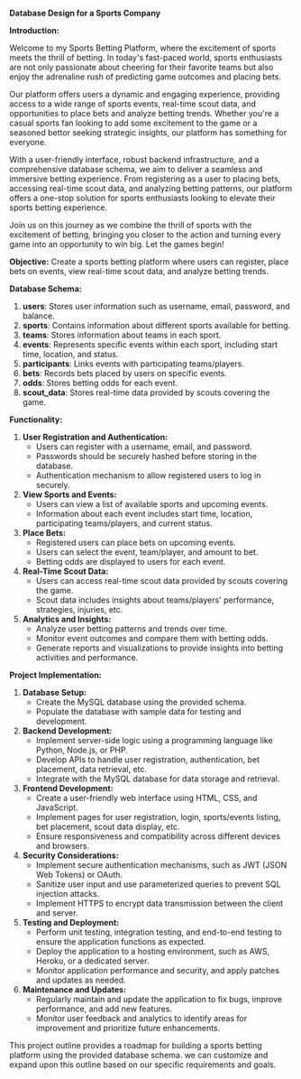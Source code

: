 **Database Design for a Sports Company**

**Introduction:**

Welcome to my Sports Betting Platform, where the excitement of sports meets the thrill of betting. In today's fast-paced world, sports enthusiasts are not only passionate about cheering for their favorite teams but also enjoy the adrenaline rush of predicting game outcomes and placing bets.

Our platform offers users a dynamic and engaging experience, providing access to a wide range of sports events, real-time scout data, and opportunities to place bets and analyze betting trends. Whether you're a casual sports fan looking to add some excitement to the game or a seasoned bettor seeking strategic insights, our platform has something for everyone.

With a user-friendly interface, robust backend infrastructure, and a comprehensive database schema, we aim to deliver a seamless and immersive betting experience. From registering as a user to placing bets, accessing real-time scout data, and analyzing betting patterns, our platform offers a one-stop solution for sports enthusiasts looking to elevate their sports betting experience.

Join us on this journey as we combine the thrill of sports with the excitement of betting, bringing you closer to the action and turning every game into an opportunity to win big. Let the games begin!

**Objective:**
Create a sports betting platform where users can register, place bets on events, view real-time scout data, and analyze betting trends.

**Database Schema:**

1. **users**: Stores user information such as username, email, password, and balance.
2. **sports**: Contains information about different sports available for betting.
3. **teams**: Stores information about teams in each sport.
4. **events**: Represents specific events within each sport, including start time, location, and status.
5. **participants**: Links events with participating teams/players.
6. **bets**: Records bets placed by users on specific events.
7. **odds**: Stores betting odds for each event.
8. **scout_data**: Stores real-time data provided by scouts covering the game.

**Functionality:**

1. **User Registration and Authentication:**
    - Users can register with a username, email, and password.
    - Passwords should be securely hashed before storing in the database.
    - Authentication mechanism to allow registered users to log in securely.
2. **View Sports and Events:**
    - Users can view a list of available sports and upcoming events.
    - Information about each event includes start time, location, participating teams/players, and current status.
3. **Place Bets:**
    - Registered users can place bets on upcoming events.
    - Users can select the event, team/player, and amount to bet.
    - Betting odds are displayed to users for each event.
4. **Real-Time Scout Data:**
    - Users can access real-time scout data provided by scouts covering the game.
    - Scout data includes insights about teams/players' performance, strategies, injuries, etc.
5. **Analytics and Insights:**
    - Analyze user betting patterns and trends over time.
    - Monitor event outcomes and compare them with betting odds.
    - Generate reports and visualizations to provide insights into betting activities and performance.

**Project Implementation:**

1. **Database Setup:**
    - Create the MySQL database using the provided schema.
    - Populate the database with sample data for testing and development.
2. **Backend Development:**
    - Implement server-side logic using a programming language like Python, Node.js, or PHP.
    - Develop APIs to handle user registration, authentication, bet placement, data retrieval, etc.
    - Integrate with the MySQL database for data storage and retrieval.
3. **Frontend Development:**
    - Create a user-friendly web interface using HTML, CSS, and JavaScript.
    - Implement pages for user registration, login, sports/events listing, bet placement, scout data display, etc.
    - Ensure responsiveness and compatibility across different devices and browsers.
4. **Security Considerations:**
    - Implement secure authentication mechanisms, such as JWT (JSON Web Tokens) or OAuth.
    - Sanitize user input and use parameterized queries to prevent SQL injection attacks.
    - Implement HTTPS to encrypt data transmission between the client and server.
5. **Testing and Deployment:**
    - Perform unit testing, integration testing, and end-to-end testing to ensure the application functions as expected.
    - Deploy the application to a hosting environment, such as AWS, Heroku, or a dedicated server.
    - Monitor application performance and security, and apply patches and updates as needed.
6. **Maintenance and Updates:**
    - Regularly maintain and update the application to fix bugs, improve performance, and add new features.
    - Monitor user feedback and analytics to identify areas for improvement and prioritize future enhancements.

This project outline provides a roadmap for building a sports betting platform using the provided database schema. we can customize and expand upon this outline based on our specific requirements and goals.
